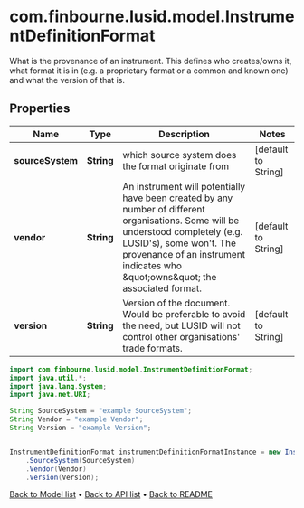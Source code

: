 # com.finbourne.lusid.model.InstrumentDefinitionFormat
What is the provenance of an instrument. This defines who creates/owns it, what format it is in (e.g. a proprietary format or a common and known one)   and what the version of that is.

## Properties

Name | Type | Description | Notes
------------ | ------------- | ------------- | -------------
**sourceSystem** | **String** | which source system does the format originate from | [default to String]
**vendor** | **String** | An instrument will potentially have been created by any number of different organisations. Some will be understood completely (e.g. LUSID&#39;s), some won&#39;t.   The provenance of an instrument indicates who \&quot;owns\&quot; the associated format. | [default to String]
**version** | **String** | Version of the document. Would be preferable to avoid the need, but LUSID will not control other organisations&#39; trade formats. | [default to String]

```java
import com.finbourne.lusid.model.InstrumentDefinitionFormat;
import java.util.*;
import java.lang.System;
import java.net.URI;

String SourceSystem = "example SourceSystem";
String Vendor = "example Vendor";
String Version = "example Version";


InstrumentDefinitionFormat instrumentDefinitionFormatInstance = new InstrumentDefinitionFormat()
    .SourceSystem(SourceSystem)
    .Vendor(Vendor)
    .Version(Version);
```


[Back to Model list](../README.md#documentation-for-models) &#8226; [Back to API list](../README.md#documentation-for-api-endpoints) &#8226; [Back to README](../README.md)
